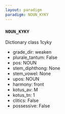 ```yaml
---
layout: paradigm
paradigm: NOUN_KYKY
---
```

### ` NOUN_KYKY `

Dictionary class 1cyky
* grade_dir: weaken
* plurale_tantum: False
* pos: NOUN
* stem_diphthong: None
* stem_vowel: None
* upos: NOUN
* harmony: front
* kotus_av: M
* kotus_tn: 1
* clitics: False
* possessive: False
